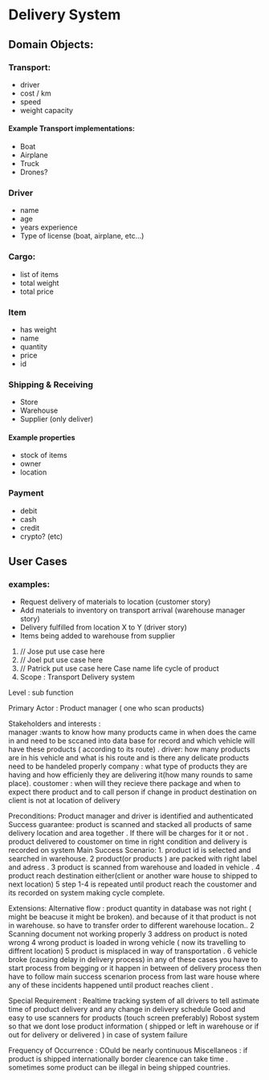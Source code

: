 # Delivery System

## Domain Objects:

### Transport:
- driver
- cost / km
- speed
- weight capacity
#### Example Transport implementations:
- Boat
- Airplane
- Truck
- Drones?   

### Driver
- name
- age
- years experience
- Type of license (boat, airplane, etc...)

### Cargo:
- list of items
- total weight
- total price

### Item
- has weight
- name
- quantity
- price
- id

### Shipping & Receiving
- Store
- Warehouse
- Supplier (only deliver)
#### Example properties
- stock of items
- owner
- location

### Payment
- debit
- cash
- credit
- crypto? (etc)

## User Cases

### examples:
- Request delivery of materials to location (customer story)
- Add materials to inventory on transport arrival (warehouse manager story)
- Delivery fulfilled from location X to Y (driver story)
- Items being added to warehouse from supplier

1. // Jose put use case here
2. // Joel put use case here
3. // Patrick put use case here
   Case name life cycle of product
4. Scope   : Transport Delivery system
  
  Level   : sub function
  
  Primary Actor : Product manager ( one who scan products)
  
  Stakeholders and interests :  
  manager :wants to know how many products came in when does the came in and need to be sccaned into data base for record and which vehicle will have these products ( according to its route) .
   driver: how many products are in his vehicle and what is his route and is there any delicate products need to be handeled properly
   company : what type of products they are having and how efficienly they are delivering it(how many rounds to same place).
   coustomer : when will they recieve there package and when to expect there product and to call person if change in product destination on client is not at location of delivery 
  
  Preconditions:
  Product manager and driver is identified and authenticated 
   Success guarantee: product is scanned and stacked all products of same delivery location and area together . If there will be charges for it or not . product delivered to coustomer on time in right condition and delivery is recorded on system
   Main Success Scenario: 1. product id is selected and searched in warehouse.
   2 product(or products ) are packed with right label and adress .
   3 product is scanned from warehouse and loaded in vehicle .
   4 product reach destination either(client or another ware house to shipped to next location)
   5 step 1-4 is repeated until product reach the coustomer and its recorded on system making cycle complete.
   
   Extensions: Alternative flow : product quantity in database was not right ( might be beacuse it might be broken). and because of it that product is not in warehouse. so have to transfer order to different warehouse location..
   2 Scanning document not working properly
   3 address on product is noted wrong 
   4 wrong product is loaded in wrong vehicle ( now its travelling to diffrent location)
   5 product is misplaced in way of transportation .
   6 vehicle broke (causing delay in  delivery process)
   in any of these cases you have to start process from begging or it happen in between of delivery process then have to follow main success scenarion process from last ware house where any of these incidents happened until product reaches client .
   
   Special Requirement : Realtime tracking system of all drivers to tell astimate time of product delivery and any change in delivery schedule 
   Good and easy to use scanners for products (touch screen preferably)
   Robost system so that we dont lose product information ( shipped or left in warehouse or if out for delivery or delivered ) in case of system failure 
   
   Frequency of Occurrence : COuld be nearly continuous
   Miscellaneos : if product is shipped internationally border clearence can take time . sometimes some product can be illegal in being shipped countries.
   
